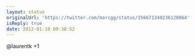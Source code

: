 ```yaml
---
layout: status
originalUrl: 'https://twitter.com/marcgg/status/156671340236120064'
isReply: true
date: 2012-01-10 09:38:52
---
```


@laurentk +1
